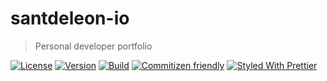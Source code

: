 # santdeleon-io

> Personal developer portfolio

[![License](https://img.shields.io/github/license/santdeleon/coinflip)](https://github.com/santdeleon/santdeleon-io/blob/main/LICENSE)
[![Version](https://img.shields.io/github/package-json/v/santdeleon/santdeleon-io)](https://github.com/santdeleon/santdeleon-io/blob/main/package.json)
[![Build](https://img.shields.io/circleci/build/github/santdeleon/santdeleon-io/main)](https://app.circleci.com/pipelines/github/santdeleon/santdeleon-io)
[![Commitizen friendly](https://img.shields.io/badge/commitizen-friendly-brightgreen.svg)](http://commitizen.github.io/cz-cli/)
[![Styled With Prettier](https://img.shields.io/badge/code_style-prettier-ff69b4.svg)](https://prettier.io/)
